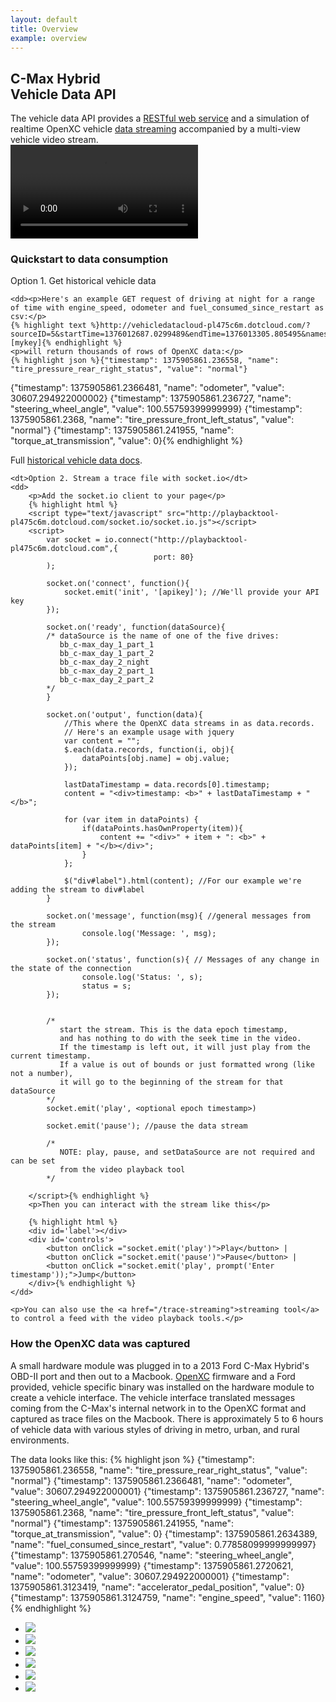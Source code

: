 ```yaml
---
layout: default
title: Overview
example: overview
---
```

<div class="row">
    <div class="span4">
        <h2>C-Max Hybrid <br />Vehicle Data API</h2>
        <span class="intro-block">The vehicle data API provides a <a href="/endpoints">RESTful web service</a> and a simulation of realtime OpenXC vehicle  <a href="/trace-streaming">data streaming</a> accompanied by a multi-view vehicle video stream. </span>
    </div>
    <div class="span5">
        <video id="cmax_loop" autoplay loop>
          <source src="/assets/media/cmax_loop.mp4" type='video/mp4; codecs="avc1.42E01E, mp4a.40.2"' />
        </video>
    </div>
</div>

### Quickstart to data consumption

<dl id="quickstart">
    <dt>Option 1. Get historical vehicle data</dt>

    <dd><p>Here's an example GET request of driving at night for a range of time with engine_speed, odometer and fuel_consumed_since_restart as csv:</p>
    {% highlight text %}http://vehicledatacloud-pl475c6m.dotcloud.com/?sourceID=5&startTime=1376012687.0299489&endTime=1376013305.805495&names=engine_speed,odometer,fuel_consumed_since_restart&format=delimited&apikey=[mykey]{% endhighlight %}
    <p>will return thousands of rows of OpenXC data:</p>
    {% highlight json %}{"timestamp": 1375905861.236558, "name": "tire_pressure_rear_right_status", "value": "normal"}
{"timestamp": 1375905861.2366481, "name": "odometer", "value": 30607.294922000002}
{"timestamp": 1375905861.236727, "name": "steering_wheel_angle", "value": 100.55759399999999}
{"timestamp": 1375905861.2368, "name": "tire_pressure_front_left_status", "value": "normal"}
{"timestamp": 1375905861.241955, "name": "torque_at_transmission", "value": 0}{% endhighlight %}

Full <a href="/endpoints">historical vehicle data docs</a>.
    </dd>

    <dt>Option 2. Stream a trace file with socket.io</dt>
    <dd>
        <p>Add the socket.io client to your page</p>
        {% highlight html %}
    	<script type="text/javascript" src="http://playbacktool-pl475c6m.dotcloud.com/socket.io/socket.io.js"></script>
        <script>
            var socket = io.connect("http://playbacktool-pl475c6m.dotcloud.com",{
                                    port: 80}
            );

            socket.on('connect', function(){
        		socket.emit('init', '[apikey]'); //We'll provide your API key
        	});
            
            socket.on('ready', function(dataSource){ 
            /* dataSource is the name of one of the five drives:
               bb_c-max_day_1_part_1
               bb_c-max_day_1_part_2
               bb_c-max_day_2_night
               bb_c-max_day_2_part_1
               bb_c-max_day_2_part_2
            */
            }

            socket.on('output', function(data){ 
                //This where the OpenXC data streams in as data.records. 
                // Here's an example usage with jquery
            	var content = "";
            	$.each(data.records, function(i, obj){
            		dataPoints[obj.name] = obj.value;			
            	});
            	
            	lastDataTimestamp = data.records[0].timestamp;
            	content = "<div>timestamp: <b>" + lastDataTimestamp + "</b>";
            	
            	for (var item in dataPoints) {
            		if(dataPoints.hasOwnProperty(item)){
            			content += "<div>" + item + ": <b>" + dataPoints[item] + "</b></div>";
            		}
            	};
            	
            	$("div#label").html(content); //For our example we're adding the stream to div#label
            }

            socket.on('message', function(msg){ //general messages from the stream
            		console.log('Message: ', msg); 
            });

            socket.on('status', function(s){ // Messages of any change in the state of the connection
            		console.log('Status: ', s);
            		status = s;
            });


            /* 
               start the stream. This is the data epoch timestamp, 
               and has nothing to do with the seek time in the video. 
               If the timestamp is left out, it will just play from the current timestamp. 
               If a value is out of bounds or just formatted wrong (like not a number), 
               it will go to the beginning of the stream for that dataSource 
            */
            socket.emit('play', <optional epoch timestamp>) 
            
            socket.emit('pause'); //pause the data stream

            /* 
               NOTE: play, pause, and setDataSource are not required and can be set
               from the video playback tool 
            */

        </script>{% endhighlight %}
        <p>Then you can interact with the stream like this</p>

        {% highlight html %}
        <div id='label'></div>
    	<div id='controls'>
    		<button onClick ="socket.emit('play')">Play</button> | 
    		<button onClick ="socket.emit('pause')">Pause</button> |
    		<button onClick ="socket.emit('play', prompt('Enter timestamp'));">Jump</button>
    	</div>{% endhighlight %}
    </dd>

    <p>You can also use the <a href="/trace-streaming">streaming tool</a> to control a feed with the video playback tools.</p>

</dl>

### How the OpenXC data was captured

A small hardware module was plugged in to a 2013 Ford C-Max Hybrid's OBD-II port and then out to a Macbook. [OpenXC](http://openxcplatform.com/) firmware and a Ford provided, vehicle specific binary was installed on the hardware module to create a vehicle interface. The vehicle interface translated messages coming from the C-Max's internal network in to the OpenXC format and captured as trace files on the Macbook. There is approximately 5 to 6 hours of vehicle data with various styles of driving in metro, urban, and rural environments. 

The data looks like this:
{% highlight json %}
{"timestamp": 1375905861.236558, "name": "tire_pressure_rear_right_status", "value": "normal"}
{"timestamp": 1375905861.2366481, "name": "odometer", "value": 30607.294922000001}
{"timestamp": 1375905861.236727, "name": "steering_wheel_angle", "value": 100.55759399999999}
{"timestamp": 1375905861.2368, "name": "tire_pressure_front_left_status", "value": "normal"}
{"timestamp": 1375905861.241955, "name": "torque_at_transmission", "value": 0}
{"timestamp": 1375905861.2634389, "name": "fuel_consumed_since_restart", "value": 0.77858099999999997}
{"timestamp": 1375905861.270546, "name": "steering_wheel_angle", "value": 100.55759399999999}
{"timestamp": 1375905861.2720621, "name": "odometer", "value": 30607.294922000001}
{"timestamp": 1375905861.3123419, "name": "accelerator_pedal_position", "value": 0}
{"timestamp": 1375905861.3124759, "name": "engine_speed", "value": 1160}
{% endhighlight %}

<ul id="drive_gallery">
    <li><img src="/assets/img/thumbs/c-max_setup.jpeg"/></li>
    <li><img src="/assets/img/thumbs/c-max_setup_2.png"/></li>
    <li><img src="/assets/img/thumbs/c-max_setup_3.png"/></li>
    <li><img src="/assets/img/thumbs/c-max_setup_4.png"/></li>
    <li><img src="/assets/img/thumbs/c-max_setup_7.png"/></li>
    <li><img src="/assets/img/thumbs/c-max_setup_8.png"/></li>
</ul>
<div style="clear: both"></div>



